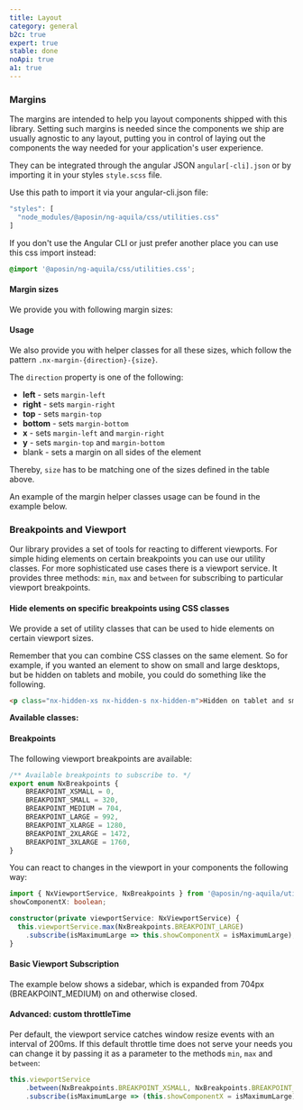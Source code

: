 ```yaml
---
title: Layout
category: general
b2c: true
expert: true
stable: done
noApi: true
a1: true
---
```


### Margins

The margins are intended to help you layout components shipped with this library. Setting such margins is needed since the components we ship are usually agnostic to any layout, putting you in control of laying out the components the way needed for your application's user experience.

They can be integrated through the angular JSON `angular[-cli].json` or by importing it in your styles `style.scss` file.

Use this path to import it via your angular-cli.json file:

```ts
"styles": [
  "node_modules/@aposin/ng-aquila/css/utilities.css"
]
```

If you don't use the Angular CLI or just prefer another place you can use this css import instead:

```css
@import '@aposin/ng-aquila/css/utilities.css';
```

#### Margin sizes

We provide you with following margin sizes:

<!-- example(margin-sizes, { "hideHeader": true }) -->

#### Usage

We also provide you with helper classes for all these sizes, which follow the pattern `.nx-margin-{direction}-{size}`.

The `direction` property is one of the following:

-   **left** - sets `margin-left`
-   **right** - sets `margin-right`
-   **top** - sets `margin-top`
-   **bottom** - sets `margin-bottom`
-   **x** - sets `margin-left` and `margin-right`
-   **y** - sets `margin-top` and `margin-bottom`
-   blank - sets a margin on all sides of the element

Thereby, `size` has to be matching one of the sizes defined in the table above.

An example of the margin helper classes usage can be found in the example below.

<!-- example(margin-usage) -->

### Breakpoints and Viewport

Our library provides a set of tools for reacting to different viewports. For simple hiding elements on certain breakpoints you can use our utility classes. For more sophisticated use cases there is a viewport service. It provides three methods: `min`, `max` and `between` for subscribing to particular viewport breakpoints.

#### Hide elements on specific breakpoints using CSS classes

We provide a set of utility classes that can be used to hide elements on certain viewport sizes.

Remember that you can combine CSS classes on the same element. So for example, if you wanted an element to show on small and large desktops, but be hidden on tablets and mobile, you could do something like the following.

```html
<p class="nx-hidden-xs nx-hidden-s nx-hidden-m">Hidden on tablet and smaller</p>
```

**Available classes:**

<!-- example(hidden-classes, { "hideHeader": true }) -->

#### Breakpoints

The following viewport breakpoints are available:

```ts
/** Available breakpoints to subscribe to. */
export enum NxBreakpoints {
    BREAKPOINT_XSMALL = 0,
    BREAKPOINT_SMALL = 320,
    BREAKPOINT_MEDIUM = 704,
    BREAKPOINT_LARGE = 992,
    BREAKPOINT_XLARGE = 1280,
    BREAKPOINT_2XLARGE = 1472,
    BREAKPOINT_3XLARGE = 1760,
}
```

You can react to changes in the viewport in your components the following way:

```ts
import { NxViewportService, NxBreakpoints } from '@aposin/ng-aquila/utils';
showComponentX: boolean;

constructor(private viewportService: NxViewportService) {
  this.viewportService.max(NxBreakpoints.BREAKPOINT_LARGE)
    .subscribe(isMaximumLarge => this.showComponentX = isMaximumLarge);
}
```

#### Basic Viewport Subscription

The example below shows a sidebar, which is expanded from 704px (BREAKPOINT_MEDIUM) on and otherwise closed.

<!-- example(viewport-change) -->

#### Advanced: custom throttleTime

Per default, the viewport service catches window resize events with an interval of 200ms. If this default throttle time does not serve your needs you can change it by passing it as a parameter to the methods `min`, `max` and `between`:

```ts
this.viewportService
    .between(NxBreakpoints.BREAKPOINT_XSMALL, NxBreakpoints.BREAKPOINT_MEDIUM, 500)
    .subscribe(isMaximumLarge => (this.showComponentX = isMaximumLarge));
```
